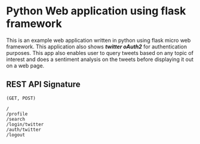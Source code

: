 # Python Web application using flask framework

This is an example web application written in python using flask micro web framework. This application also shows 
**_twitter oAuth2_** for authentication purposes. This app also enables user to query tweets based on any topic of interest 
and does a sentiment analysis on the tweets before displaying it out on a web page.

## REST API Signature 

```
(GET, POST)

/
/profile
/search
/login/twitter
/auth/twitter
/logout
```  